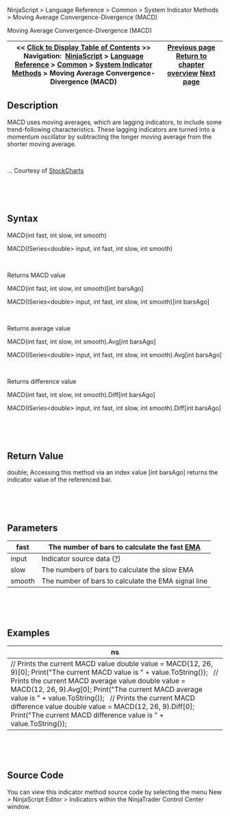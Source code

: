 ﻿


NinjaScript \> Language Reference \> Common \> System Indicator Methods \> Moving Average Convergence\-Divergence (MACD)






















Moving Average Convergence\-Divergence (MACD)







| \<\< [Click to Display Table of Contents](moving_average_convergence-divergence_macd.md) \>\> **Navigation:**     [NinjaScript](ninjascript.md) \> [Language Reference](language_reference_wip.md) \> [Common](common.md) \> [System Indicator Methods](indicators.md) \> Moving Average Convergence\-Divergence (MACD) | [Previous page](moving_average_-_zero_lag_expo.md) [Return to chapter overview](indicators.md) [Next page](moving_average_ribbon.md) |
| --- | --- |











## Description


MACD uses moving averages, which are lagging indicators, to include some trend\-following characteristics. These lagging indicators are turned into a momentum oscillator by subtracting the longer moving average from the shorter moving average. 


 


... Courtesy of [StockCharts](http://stockcharts.com/education/IndicatorAnalysis/indic_MACD1.md)


 


 


## Syntax


MACD(int fast, int slow, int smooth)  

MACD(ISeries\<double\> input, int fast, int slow, int smooth)


 


Returns MACD value  

MACD(int fast, int slow, int smooth)\[int barsAgo]  

MACD(ISeries\<double\> input, int fast, int slow, int smooth)\[int barsAgo]


 


Returns average value  

MACD(int fast, int slow, int smooth).Avg\[int barsAgo]  

MACD(ISeries\<double\> input, int fast, int slow, int smooth).Avg\[int barsAgo]


 


Returns difference value  

MACD(int fast, int slow, int smooth).Diff\[int barsAgo]  

MACD(ISeries\<double\> input, int fast, int slow, int smooth).Diff\[int barsAgo]


 


 


## Return Value


double; Accessing this method via an index value \[int barsAgo] returns the indicator value of the referenced bar.


 


 


## Parameters




| fast | The number of bars to calculate the fast [EMA](moving_average_-_exponential_e.md) |
| --- | --- |
| input | Indicator source data ([?](valid_input_data_for_indicator.md)) |
| slow | The numbers of bars to calculate the slow EMA |
| smooth | The number of bars to calculate the EMA signal line |



 


 


## Examples




| ns |
| --- |
| // Prints the current MACD value double value \= MACD(12, 26, 9)\[0]; Print("The current MACD value is " \+ value.ToString());   // Prints the current MACD average value double value \= MACD(12, 26, 9).Avg\[0]; Print("The current MACD average value is " \+ value.ToString());   // Prints the current MACD difference value double value \= MACD(12, 26, 9).Diff\[0]; Print("The current MACD difference value is " \+ value.ToString()); |



 


 


## Source Code


You can view this indicator method source code by selecting the menu New \> NinjaScript Editor \> Indicators within the NinjaTrader Control Center window.








